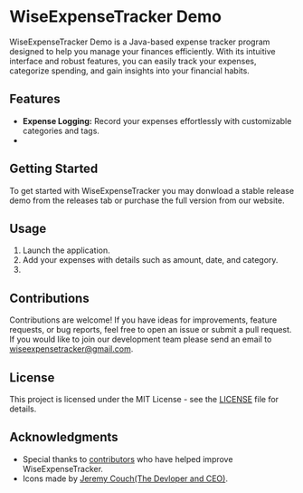 # WiseExpenseTracker Demo

WiseExpenseTracker Demo is a Java-based expense tracker program designed to help you manage your finances efficiently. With its intuitive interface and robust features, you can easily track your expenses, categorize spending, and gain insights into your financial habits.

## Features
- **Expense Logging:** Record your expenses effortlessly with customizable categories and tags.
- 
## Getting Started
To get started with WiseExpenseTracker you may donwload a stable release demo from the releases tab or purchase the full version from our website.

## Usage
1. Launch the application.
2. Add your expenses with details such as amount, date, and category.
3. 
## Contributions
Contributions are welcome! If you have ideas for improvements, feature requests, or bug reports, feel free to open an issue or submit a pull request. If you would like to join our development team please send an email to wiseexpensetracker@gmail.com.

## License
This project is licensed under the MIT License - see the [LICENSE](LICENSE) file for details.

## Acknowledgments
- Special thanks to [contributors](CONTRIBUTORS.md) who have helped improve WiseExpenseTracker.
- Icons made by [Jeremy Couch(The Devloper and CEO)](https://www.WiseExpenseTracker.com).
